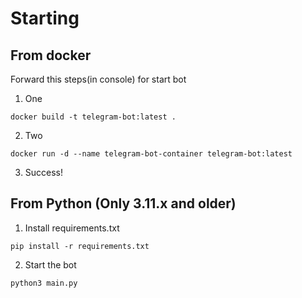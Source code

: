 # Starting 

## From docker 

Forward this steps(in console) for start bot

1. One

```
docker build -t telegram-bot:latest .
```

2. Two

```
docker run -d --name telegram-bot-container telegram-bot:latest
```

3. Success!

## From Python (Only 3.11.x and older)

1. Install requirements.txt

```
pip install -r requirements.txt
```

2. Start the bot 

```
python3 main.py
```
